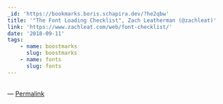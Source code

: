```yaml
---
_id: 'https://bookmarks.boris.schapira.dev/?he2qbw'
title: '"The Font Loading Checklist", Zach Leatherman (@zachleat)'
link: 'https://www.zachleat.com/web/font-checklist/'
date: '2018-09-11'
tags:
    - name: boostmarks
      slug: boostmarks
    - name: fonts
      slug: fonts
---
```


<br>&#8212;
<a href="https://bookmarks.boris.schapira.dev/?he2qbw" title="Permalink">Permalink</a>
